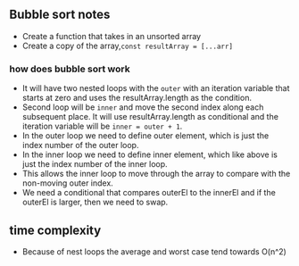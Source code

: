 ## Bubble sort notes

- Create a function that takes in an unsorted array
- Create a copy of the array,`const resultArray = [...arr]`

### how does bubble sort work

- It will have two nested loops with the `outer` with an iteration variable that starts at zero and uses the resultArray.length as the condition.
- Second loop will be `inner` and move the second index along each subsequent place. It will use resultArray.length as conditional and the iteration variable will be `inner = outer + 1`.
- In the outer loop we need to define outer element, which is just the index number of the outer loop.
- In the inner loop we need to define inner element, which like above is just the index number of the inner loop.
- This allows the inner loop to move through the array to compare with the non-moving outer index.
- We need a conditional that compares outerEl to the innerEl and if the outerEl is larger, then we need to swap.

## time complexity

- Because of nest loops the average and worst case tend towards O(n^2)
